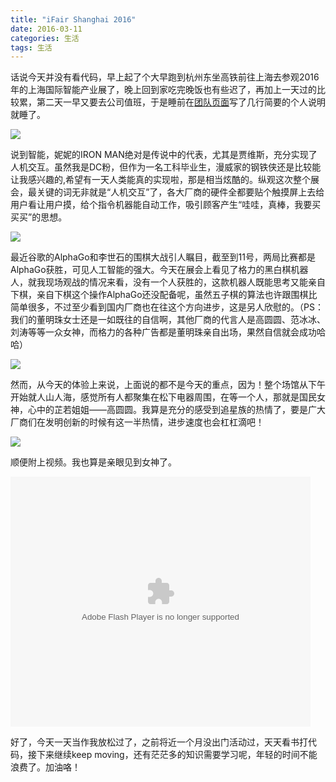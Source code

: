 ```yaml
---
title: "iFair Shanghai 2016"
date: 2016-03-11
categories: 生活
tags: 生活
---
```


话说今天并没有看代码，早上起了个大早跑到杭州东坐高铁前往上海去参观2016年的上海国际智能产业展了，晚上回到家吃完晚饭也有些迟了，再加上一天过的比较累，第二天一早又要去公司值班，于是睡前在[团队页面](http://dreamweaverfive.github.io/)写了几行简要的个人说明就睡了。   

![](https://ws1.sinaimg.cn/large/6ad0d67fgy1fkvfcixlwrj22io1w0x6u.jpg)   
   
说到智能，妮妮的IRON MAN绝对是传说中的代表，尤其是贾维斯，充分实现了人机交互。虽然我是DC粉，但作为一名工科毕业生，漫威家的钢铁侠还是比较能让我感兴趣的,希望有一天人类能真的实现啦，那是相当炫酷的。纵观这次整个展会，最关键的词无非就是“人机交互”了，各大厂商的硬件全都要贴个触摸屏上去给用户看让用户摸，给个指令机器能自动工作，吸引顾客产生“哇哇，真棒，我要买买买”的思想。   

![](https://ws1.sinaimg.cn/large/6ad0d67fgy1fkvfdrp5doj21w02iox6t.jpg)   
   
最近谷歌的AlphaGo和李世石的围棋大战引人瞩目，截至到11号，两局比赛都是AlphaGo获胜，可见人工智能的强大。今天在展会上看见了格力的黑白棋机器人，就我现场观战的情况来看，没有一个人获胜的，这款机器人既能思考又能亲自下棋，亲自下棋这个操作AlphaGo还没配备呢，虽然五子棋的算法也许跟围棋比简单很多，不过至少看到国内厂商也在往这个方向进步，这是另人欣慰的。（PS：我们的董明珠女士还是一如既往的自信啊，其他厂商的代言人是高圆圆、范冰冰、刘涛等等一众女神，而格力的各种广告都是董明珠亲自出场，果然自信就会成功哈哈）   

![](https://ws1.sinaimg.cn/large/6ad0d67fgy1fkvfex37ygj21w02io4qw.jpg)   
   
然而，从今天的体验上来说，上面说的都不是今天的重点，因为！整个场馆从下午开始就人山人海，感觉所有人都聚集在松下电器周围，在等一个人，那就是国民女神，心中的芷若姐姐——高圆圆。我算是充分的感受到追星族的热情了，要是广大厂商们在发明创新的时候有这一半热情，进步速度也会杠杠滴吧！   

![](https://ws1.sinaimg.cn/large/6ad0d67fgy1fkvffwnh3xj21w02iou10.jpg)   
   
顺便附上视频。我也算是亲眼见到女神了。   

<embed src="//player.youku.com/player.php/sid/XMTQ5NzUxODUyMA==/v.swf" allowFullScreen="true" quality="high" width="480" height="400" align="middle" allowScriptAccess="always" type="application/x-shockwave-flash">   
   
好了，今天一天当作我放松过了，之前将近一个月没出门活动过，天天看书打代码，接下来继续keep moving，还有茫茫多的知识需要学习呢，年轻的时间不能浪费了。加油咯！